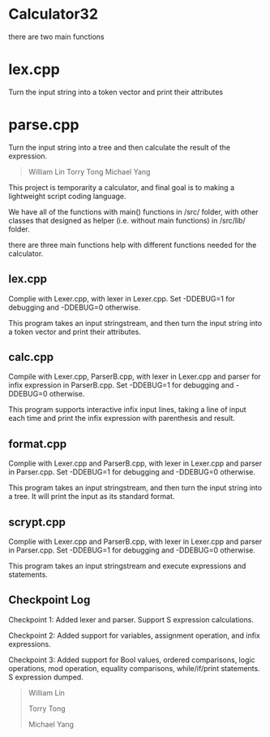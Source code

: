 # Calculator32

there are two main functions

# lex.cpp
Turn the input string into a token vector and print their attributes

# parse.cpp
Turn the input string into a tree and then calculate the result of the expression.


> William Lin
> Torry Tong
> Michael Yang

This project is temporarity a calculator, and final goal is to making a lightweight script coding language.

We have all of the functions with main() functions in /src/ folder, with other classes that designed as helper (i.e. without main functions) in /src/lib/ folder.

there are three main functions help with different functions needed for the calculator.

## lex.cpp
Complie with Lexer.cpp, with lexer in Lexer.cpp. Set -DDEBUG=1 for debugging and -DDEBUG=0 otherwise.

This program takes an input stringstream, and then turn the input string into a token vector and print their attributes.

## calc.cpp
Compile with Lexer.cpp, ParserB.cpp, with lexer in Lexer.cpp and parser for infix expression in ParserB.cpp. Set -DDEBUG=1 for debugging and -DDEBUG=0 otherwise.

This program supports interactive infix input lines, taking a line of input each time and print the infix expression with parenthesis and result.

## format.cpp
Complie with Lexer.cpp and ParserB.cpp, with lexer in Lexer.cpp and parser in Parser.cpp. Set -DDEBUG=1 for debugging and -DDEBUG=0 otherwise.

This program takes an input stringstream, and then turn the input string into a tree. It will print the input as its standard format.

## scrypt.cpp
Complie with Lexer.cpp and ParserB.cpp, with lexer in Lexer.cpp and parser in Parser.cpp. Set -DDEBUG=1 for debugging and -DDEBUG=0 otherwise.

This program takes an input stringstream and execute expressions and statements.



## Checkpoint Log
Checkpoint 1: Added lexer and parser. Support S expression calculations.

Checkpoint 2: Added support for variables, assignment operation, and infix expressions.

Checkpoint 3: Added support for Bool values, ordered comparisons, logic operations, mod operation, equality comparisons, while/if/print statements. S expression dumped.


> William Lin
> 
> 
> Torry Tong
> 
> 
> Michael Yang